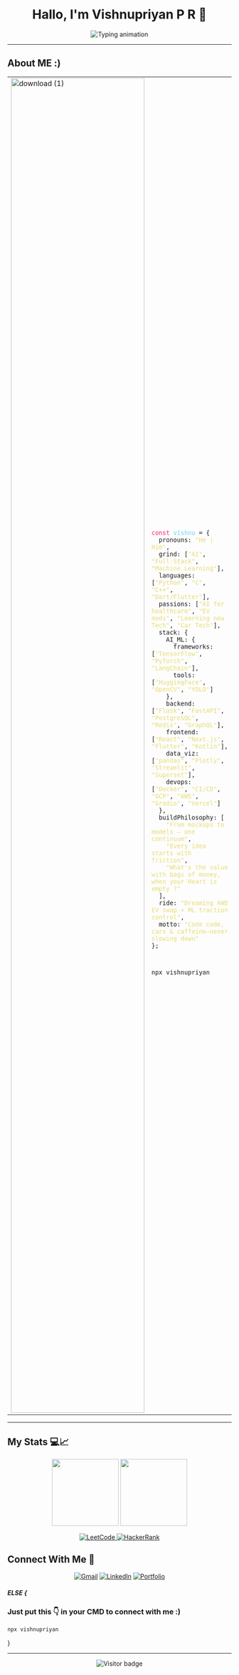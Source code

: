 <!-- ████████████████████████████████████████████████████████████ -->
<!-- 🤖 WELCOME TO MY GITHUB PROFILE README    -->
<!-- ████████████████████████████████████████████████████████████ -->

<!-- My GitHub Profile README -->

<h1 align="center">Hallo, I'm Vishnupriyan P R 👋</h1>

<p align="center">
  <img src="https://readme-typing-svg.demolab.com?font=JetBrains+Mono&size=22&pause=1000&color=36BCF7&center=true&vCenter=true&width=850&lines=AI+Engineer+%7C+Tech+Builder+%7C+Gamer+%7C+Car+Nerd;Code%2C+cars%2C+and+caffeine+kept+me+going.+I+just+never+slowed+down;Building+Bold+Projects+With+Purpose.;Turning+AI+Concepts+Into+Impact.;Fueled+by+Curiosity+%2B+Code+%2B+Clean+Designs" alt="Typing animation" />
</p>


---

<p></p>


##  About ME :) 
<table>
  <tr>
    <td>
      <img width="300" height="3000" alt="download (1)" src="https://github.com/user-attachments/assets/b048ac3c-ccb9-4a65-98b2-07bdb34045ea" />
    </td>
    <td>

<pre>
<code>

<span style="color:#f92672">const</span> <span style="color:#66d9ef">vishnu</span> = {
  pronouns: <span style="color:#e6db74">"He | Him"</span>,
  grind: [<span style="color:#e6db74">"AI"</span>, <span style="color:#e6db74">"Full‑Stack"</span>, <span style="color:#e6db74">"Machine Learning"</span>],
  languages: [<span style="color:#e6db74">"Python"</span>, <span style="color:#e6db74">"C"</span>, <span style="color:#e6db74">"C++"</span>, <span style="color:#e6db74">"Dart/Flutter"</span>],
  passions: [<span style="color:#e6db74">"AI for healthcare"</span>, <span style="color:#e6db74">"EV mods"</span>, <span style="color:#e6db74">"Learning new Tech"</span>, <span style="color:#e6db74">"Car Tech"</span>],
  stack: {
    AI_ML: {
      frameworks: [<span style="color:#e6db74">"TensorFlow"</span>, <span style="color:#e6db74">"PyTorch"</span>, <span style="color:#e6db74">"LangChain"</span>],
      tools: [<span style="color:#e6db74">"HuggingFace"</span>, <span style="color:#e6db74">"OpenCV"</span>, <span style="color:#e6db74">"YOLO"</span>]
    },
    backend: [<span style="color:#e6db74">"Flask"</span>, <span style="color:#e6db74">"FastAPI"</span>, <span style="color:#e6db74">"PostgreSQL"</span>, <span style="color:#e6db74">"Redis"</span>, <span style="color:#e6db74">"GraphQL"</span>],
    frontend: [<span style="color:#e6db74">"React"</span>, <span style="color:#e6db74">"Next.js"</span>, <span style="color:#e6db74">"Flutter"</span>, <span style="color:#e6db74">"Kotlin"</span>],
    data_viz: [<span style="color:#e6db74">"pandas"</span>, <span style="color:#e6db74">"Plotly"</span>, <span style="color:#e6db74">"Streamlit"</span>, <span style="color:#e6db74">"Superset"</span>],
    devops: [<span style="color:#e6db74">"Docker"</span>, <span style="color:#e6db74">"CI/CD"</span>, <span style="color:#e6db74">"GCP"</span>, <span style="color:#e6db74">"AWS"</span>, <span style="color:#e6db74">"Gradio"</span>, <span style="color:#e6db74">"Vercel"</span>]
  },
  buildPhilosophy: [
    <span style="color:#e6db74">"From mockups to models — one continuum"</span>,
    <span style="color:#e6db74">"Every idea starts with friction"</span>,
    <span style="color:#e6db74">"What's the value with bags of money, when your Heart is empty ?"</span>
  ],
  ride: <span style="color:#e6db74">"Dreaming AWD EV swap + ML traction control"</span>,
  motto: <span style="color:#e6db74">"Code code, cars & caffeine—never slowing down"</span>
};

</code>
</pre>

    npx vishnupriyan
  </tr>
</table>


  




---



## My Stats 💻📈

<p align="center">
  <img src="https://github-readme-stats.vercel.app/api?username=vishnupriyanpr183207&show_icons=true&theme=blueberry&count_private=true" height="150" />
  <img src="https://streak-stats.demolab.com?user=vishnupriyanpr183207&theme=blueberry&hide_border=true" height="150" />

</p>

<p align="center">
  <a href="https://leetcode.com/u/jTixpIbM2z/">
    <img src="https://img.shields.io/badge/LeetCode-FFA116?style=for-the-badge&logo=leetcode&logoColor=white" alt="LeetCode" />
  </a>
  <a href="https://www.hackerrank.com/vishnupriyan_pr2">
    <img src="https://img.shields.io/badge/HackerRank-2EC866?style=for-the-badge&logo=HackerRank&logoColor=white" alt="HackerRank" />
  </a>
</p>











##  Connect With Me 🤝

<p align="center">
  <a href="mailto:priyanv@gmail.com"><img src="https://img.shields.io/badge/Gmail-EA4335.svg?style=for-the-badge&logo=Gmail&logoColor=white" alt="Gmail" /></a>
  <a href="https://www.linkedin.com/in/vishnupriyan-p-r"><img src="https://img.shields.io/badge/LinkedIn-0077B5?style=for-the-badge&logo=linkedin&logoColor=white" alt="LinkedIn" /></a>
  <a href="https://vishnupriyan.dev"><img src="https://img.shields.io/badge/Portfolio-Coming_Soon-black?style=for-the-badge&logo=vercel" alt="Portfolio" /></a>

  

</p>




##### ELSE {
### Just put this 👇 in your CMD to connect with me :)
```bash
npx vishnupriyan
```

}
<p></p>
<p></p>




---

<!-- Banner placeholder -->
<!-- ![Banner](link-to-your-banner.png) -->

<p align="center">
  <img src="https://visitor-badge.laobi.icu/badge?page_id=vishnupriyanpr183207.readme" alt="Visitor badge"/>

  
</p>

